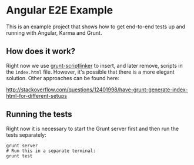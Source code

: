 Angular E2E Example
===================

This is an example project that shows how to get end-to-end tests up
and running with Angular, Karma and Grunt.

How does it work?
-----------------

Right now we use
[grunt-scriptlinker](https://github.com/scott-laursen/grunt-scriptlinker)
to insert, and later remove, scripts in the `index.html` file.
However, it's possible that there is a more elegant solution. Other
approaches can be found here:

http://stackoverflow.com/questions/12401998/have-grunt-generate-index-html-for-different-setups

Running the tests
-----------------

Right now it is necessary to start the Grunt server first and then run
the tests separately:

    grunt server
    # Run this in a separate terminal:
    grunt test
